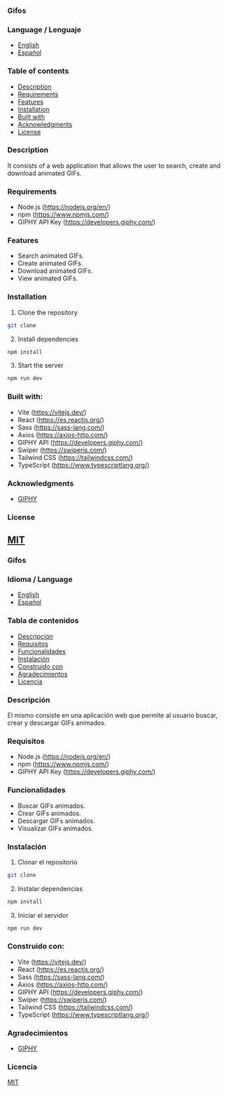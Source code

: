 ### Gifos

### Language / Lenguaje
- [English](#gifos)
- [Español](#gifos-1)

### Table of contents
- [Description](#description)
- [Requirements](#requirements)
- [Features](#features)
- [Installation](#installation)
- [Built with](#built-with)
- [Acknowledgments](#acknowledgments)
- [License](#license)

### Description
It consists of a web application that allows the user to search, create and download animated GIFs.

### Requirements
- Node.js (https://nodejs.org/en/)
- npm (https://www.npmjs.com/)
- GIPHY API Key (https://developers.giphy.com/)

### Features
- Search animated GIFs.
- Create animated GIFs.
- Download animated GIFs.
- View animated GIFs.

### Installation
1. Clone the repository
```sh
git clone
```
2. Install dependencies
```sh
npm install
```
3. Start the server
```sh
npm run dev
```
### Built with:
- Vite (https://vitejs.dev/)
- React (https://es.reactjs.org/)
- Sass (https://sass-lang.com/)
- Axios (https://axios-http.com/)
- GIPHY API (https://developers.giphy.com/)
- Swiper (https://swiperjs.com/)
- Tailwind CSS (https://tailwindcss.com/)
- TypeScript (https://www.typescriptlang.org/)
### Acknowledgments
- [GIPHY](https://giphy.com/)

### License
[MIT](https://choosealicense.com/licenses/mit/)
------------------------------------------------------------------------------------------------------------------------------------------------------------------------------------


### Gifos

### Idioma / Language
- [English](#gifos)
- [Español](#gifos-1)

### Tabla de contenidos
- [Descripción](#descripción)
- [Requisitos](#requisitos)
- [Funcionalidades](#funcionalidades)
- [Instalación](#instalación)
- [Construido con](#construido-con)
- [Agradecimientos](#agradecimientos)
- [Licencia](#licencia)

### Descripción
El mismo consiste en una aplicación web que permite al usuario buscar, crear y descargar GIFs animados.

### Requisitos
- Node.js (https://nodejs.org/en/)
- npm (https://www.npmjs.com/)
- GIPHY API Key (https://developers.giphy.com/)

### Funcionalidades
- Buscar GIFs animados.
- Crear GIFs animados.
- Descargar GIFs animados.
- Visualizar GIFs animados.

### Instalación
1. Clonar el repositorio
```sh
git clone
```
2. Instalar dependencias
```sh
npm install
```
3. Iniciar el servidor
```sh
npm run dev
```
### Construido con:
- Vite (https://vitejs.dev/)
- React (https://es.reactjs.org/)
- Sass (https://sass-lang.com/)
- Axios (https://axios-http.com/)
- GIPHY API (https://developers.giphy.com/)
- Swiper (https://swiperjs.com/)
- Tailwind CSS (https://tailwindcss.com/)
- TypeScript (https://www.typescriptlang.org/)

### Agradecimientos
- [GIPHY](https://giphy.com/)

### Licencia
[MIT](https://choosealicense.com/licenses/mit/)